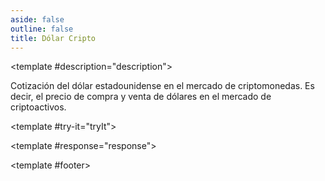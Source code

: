 ```yaml
---
aside: false
outline: false
title: Dólar Cripto
---
```


<script setup>
import { setRegionForSidebar } from '../../.vitepress/sidebar/sidebar.utils.js'

setRegionForSidebar('ar')
</script>

<OAOperation operationId="get-dolar-cripto" :hide-default-footer="false">

<template #description="description">

<PathEndpoint :method="description.method" :path="description.path" :baseUrl="description.baseUrl" />

Cotización del dólar estadounidense en el mercado de criptomonedas. Es decir, el precio de compra y venta de dólares en el mercado de criptoactivos.

</template>

<template #try-it="tryIt">

<TryItButton :operation-id="tryIt.operationId" :method="tryIt.method" hide-endpoint>

<template #response="response">

<OACodeBlock :code="JSON.stringify(response.response, null, 2)" lang="json" label="JSON" :is-dark="tryIt.isDark" :disable-html-transform="response.response.length > 1000" />
             
</template>

</TryItButton>

</template>

<template #footer>

<OAFooter />

<!--@include: ./parts/get-dolar-cripto-footer.md -->

</template>

</OAOperation>
